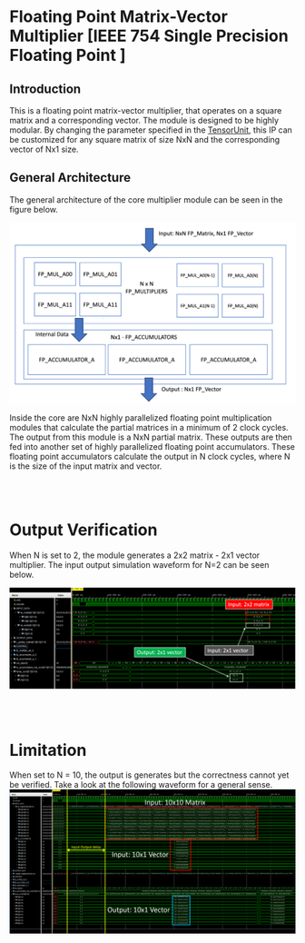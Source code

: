 # Floating Point Matrix-Vector Multiplier [IEEE 754 Single Precision Floating Point ]

## Introduction 

This is a floating point matrix-vector multiplier, that operates on a square matrix and a corresponding vector. The module is designed to be highly modular. By changing the parameter specified in the [TensorUnit](./src/TensorUnit.v), this IP can be customized for any square matrix of size NxN and the corresponding vector of Nx1 size. 

## General Architecture

The general architecture of the core multiplier module can be seen in the figure below. 

<img src="./img/TensorUnit_GenArch.png">

Inside the core are NxN highly parallelized floating point multiplication modules that calculate the partial matrices in a minimum of 2 clock cycles. The output from this module is a NxN partial matrix. These outputs are then fed into another set of highly parallelized floating point accumulators. These floating point accumulators calculate the output in N clock cycles, where N is the size of the input matrix and vector.

<br><br>
# Output Verification

When N is set to 2, the module generates a 2x2 matrix - 2x1 vector multiplier. The input output simulation waveform for N=2 can be seen below. 

<img src="./img/output_2x2.png">


<br><br>

# Limitation
When set to N = 10, the output is generates but the correctness cannot yet be verified. Take a look at the following waveform for a general sense. 
<img src="./img/Matrix10x10.png">